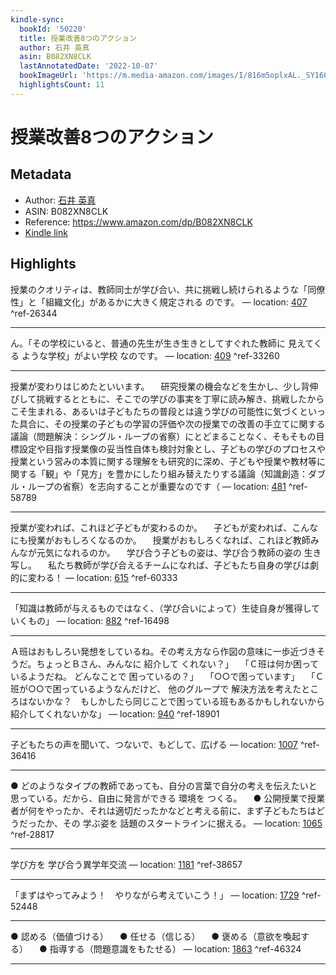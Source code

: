 ```yaml
---
kindle-sync:
  bookId: '50220'
  title: 授業改善8つのアクション
  author: 石井 英真
  asin: B082XN8CLK
  lastAnnotatedDate: '2022-10-07'
  bookImageUrl: 'https://m.media-amazon.com/images/I/816m5oplxAL._SY160.jpg'
  highlightsCount: 11
---
```

# 授業改善8つのアクション
## Metadata
* Author: [石井 英真](https://www.amazon.comundefined)
* ASIN: B082XN8CLK
* Reference: https://www.amazon.com/dp/B082XN8CLK
* [Kindle link](kindle://book?action=open&asin=B082XN8CLK)

## Highlights
授業のクオリティは、教師同士が学び合い、共に挑戦し続けられるような「同僚性」と「組織文化」があるかに大きく規定される のです。 — location: [407](kindle://book?action=open&asin=B082XN8CLK&location=407) ^ref-26344

---
ん。「その学校にいると、普通の先生が生き生きとしてすぐれた教師に 見えてくる ような学校」がよい学校 なのです。 — location: [409](kindle://book?action=open&asin=B082XN8CLK&location=409) ^ref-33260

---
授業が変わりはじめたといいます。 　研究授業の機会などを生かし、少し背伸びして挑戦するとともに、そこでの学びの事実を丁寧に読み解き、挑戦したからこそ生まれる、あるいは子どもたちの普段とは違う学びの可能性に気づくといった具合に、その授業の子どもの学習の評価や次の授業での改善の手立てに関する議論（問題解決：シングル・ループの省察）にとどまることなく、そもそもの目標設定や目指す授業像の妥当性自体も検討対象とし、子どもの学びのプロセスや授業という営みの本質に関する理解をも研究的に深め、子どもや授業や教材等に関する「観」や「見方」を豊かにしたり組み替えたりする議論（知識創造：ダブル・ループの省察）を志向することが重要なのです（ — location: [481](kindle://book?action=open&asin=B082XN8CLK&location=481) ^ref-58789

---
授業が変われば、これほど子どもが変わるのか。 　子どもが変われば、こんなにも授業がおもしろくなるのか。 　授業がおもしろくなれば、これほど教師みんなが元気になれるのか。 　学び合う子どもの姿は、学び合う教師の姿の 生き写し。 　私たち教師が学び合えるチームになれば、子どもたち自身の学びは劇的に変わる！ — location: [615](kindle://book?action=open&asin=B082XN8CLK&location=615) ^ref-60333

---
「知識は教師が与えるものではなく、（学び合いによって）生徒自身が獲得していくもの」 — location: [882](kindle://book?action=open&asin=B082XN8CLK&location=882) ^ref-16498

---
Ａ班はおもしろい発想をしているね。その考え方なら作図の意味に一歩近づきそうだ。ちょっとＢさん、みんなに 紹介して くれない？」 　「Ｃ班は何か困っているようだね。 どんなことで 困っているの？」 　「○○で困っています」 　「Ｃ班が○○で困っているようなんだけど、 他のグループで 解決方法を考えたところはないかな？　もしかしたら同じことで困っている班もあるかもしれないから紹介してくれないかな」 — location: [940](kindle://book?action=open&asin=B082XN8CLK&location=940) ^ref-18901

---
子どもたちの声を聞いて、つないで、もどして、広げる — location: [1007](kindle://book?action=open&asin=B082XN8CLK&location=1007) ^ref-36416

---
● どのようなタイプの教師であっても、自分の言葉で自分の考えを伝えたいと思っている。だから、自由に発言ができる 環境を つくる。 　● 公開授業で授業者が何をやったか、それは適切だったかなどと考える前に、まず子どもたちはどうだったか、その 学ぶ姿を 話題のスタートラインに据える。 — location: [1065](kindle://book?action=open&asin=B082XN8CLK&location=1065) ^ref-28817

---
学び方を 学び合う異学年交流 — location: [1181](kindle://book?action=open&asin=B082XN8CLK&location=1181) ^ref-38657

---
「まずはやってみよう！　やりながら考えていこう！」 — location: [1729](kindle://book?action=open&asin=B082XN8CLK&location=1729) ^ref-52448

---
● 認める（価値づける） 　● 任せる（信じる） 　● 褒める（意欲を喚起する） 　● 指導する（問題意識をもたせる） — location: [1863](kindle://book?action=open&asin=B082XN8CLK&location=1863) ^ref-46324

---
